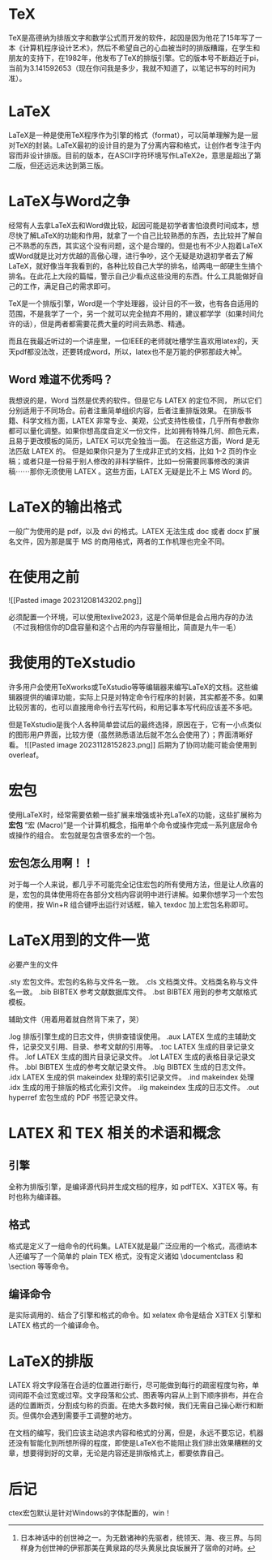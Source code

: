 # TeX
TeX是高德纳为排版文字和数学公式而开发的软件，起因是因为他花了15年写了一本《计算机程序设计艺术》，然后不希望自己的心血被当时的排版糟蹋，在学生和朋友的支持下，在1982年，他发布了TeX的排版引擎。它的版本号不断趋近于pi，当前为3.141592653（现在你问我是多少，我就不知道了，以笔记书写的时间为准）。

# LaTeX
LaTeX是一种是使用TeX程序作为引擎的格式（format），可以简单理解为是一层对TeX的封装。LaTeX最初的设计目的是为了分离内容和格式，让创作者专注于内容而非设计排版。目前的版本，在ASCII字符环境写作LaTeX2e，意思是超出了第二版，但还远远未达到第三版。

# LaTeX与Word之争
经常有人去拿LaTeX去和Word做比较，起因可能是初学者害怕浪费时间成本，想尽快了解LaTeX的功能和作用，就拿了一个自己比较熟悉的东西，去比较并了解自己不熟悉的东西，其实这个没有问题，这个是合理的。但是也有不少人抱着LaTeX或Word就是比对方优越的高傲心理，进行争吵，这个无疑是劝退初学者去了解LaTeX，就好像当年我看到的，各种比较自己大学的排名，给两电一邮硬生生搞个排名。在此花上大段的篇幅，警示自己少看点这些没用的东西。什么工具能做好自己的工作，满足自己的需求即可。

TeX是一个排版引擎，Word是一个字处理器，设计目的不一致，也有各自适用的范围，不是我学了一个，另一个就可以完全抛弃不用的，建议都学学（如果时间允许的话），但是两者都需要花费大量的时间去熟悉、精通。

而且在我最近听过的一个讲座里，一位IEEE的老师就吐槽学生喜欢用latex的，天天pdf都没法改，还要转成word，所以，latex也不是万能的伊邪那歧大神[^1]。

## Word 难道不优秀吗？
我想说的是，Word 当然是优秀的软件。但是它与 LATEX 的定位不同， 所以它们分别适用于不同场合。前者注重简单组织内容，后者注重排版效果。 在排版书籍、科学文档方面，LATEX 非常专业、美观，公式支持性极佳，几乎所有参数你都可以量化调整。如果你想高度自定义一份文件，比如拥有特殊几何、颜色元素，且易于更改模板的简历，LATEX 可以完全独当一面。
在这些这方面，Word 是无法匹敌 LATEX 的。 但是如果你只是为了生成非正式的文档，比如 1–2 页的作业稿；或者只是一份易于别人修改的非科学稿件，比如一份需要同事修改的演讲稿⋯⋯那你无须使用 LATEX 。这些方面，LATEX 无疑是比不上 MS Word 的。

# LaTeX的输出格式
一般广为使用的是 pdf，以及 dvi 的格式。LATEX 无法生成 doc 或者 docx 扩展名文件，因为那是属于 MS 的商用格式，两者的工作机理也完全不同。

# 在使用之前
![[Pasted image 20231208143202.png]]

必须配置一个环境，可以使用texlive2023，这是个简单但是会占用内存的办法（不过我相信你的D盘容量和这个占用的内存容量相比，简直是九牛一毛）

# 我使用的TeXstudio
许多用户会使用TeXworks或TeXstudio等等编辑器来编写LaTeX的文档。这些编辑器提供的编译功能，实际上只是对特定命令行程序的封装，其实都差不多。如果比较厉害的，也可以直接用命令行去写代码，和用记事本写代码应该差不多吧。

但是TeXstudio是我个人各种简单尝试后的最终选择，原因在于，它有一小点类似的图形用户界面，比较方便（虽然熟悉语法后就不怎么会使用了）；界面清晰好看。
![[Pasted image 20231128152823.png]]
后期为了协同功能可能会使用到overleaf。

# 宏包
使用LaTeX时，经常需要依赖一些扩展来增强或补充LaTeX的功能，这些扩展称为**宏包**
“宏 (Macro)”是一个计算机概念，指用单个命令或操作完成一系列底层命令或操作的组合。
宏包就是包含很多宏的一个包。

## 宏包怎么用啊！！
对于每一个人来说，都几乎不可能完全记住宏包的所有使用方法，但是让人欣喜的是，宏包的具体使用将在各部分文档内容说明中进行讲解。如果你想学习一个宏包的使用，按 Win+R 组合键呼出运行对话框，输入 texdoc 加上宏包名称即可。

# LaTeX用到的文件一览

必要产生的文件

.sty 宏包文件。宏包的名称与文件名一致。
.cls 文档类文件。文档类名称与文件名一致。
.bib BIBTEX 参考文献数据库文件。 
.bst BIBTEX 用到的参考文献格式模板。

辅助文件（用着用着就自然背下来了，哭）

.log 排版引擎生成的日志文件，供排查错误使用。
.aux LATEX 生成的主辅助文件，记录交叉引用、目录、参考文献的引用等。 
.toc LATEX 生成的目录记录文件。 
.lof LATEX 生成的图片目录记录文件。 
.lot LATEX 生成的表格目录记录文件。 
.bbl BIBTEX 生成的参考文献记录文件。 
.blg BIBTEX 生成的日志文件。 
.idx LATEX 生成的供 makeindex 处理的索引记录文件。 
.ind makeindex 处理 .idx 生成的用于排版的格式化索引文件。 
.ilg makeindex 生成的日志文件。 
.out hyperref 宏包生成的 PDF 书签记录文件。

# LATEX 和 TEX 相关的术语和概念
## 引擎
全称为排版引擎，是编译源代码并生成文档的程序，如 pdfTEX、XƎTEX 等。有时也称为编译器。
## 格式
格式是定义了一组命令的代码集。LATEX就是最广泛应用的一个格式，高德纳本人还编写了一个简单的 plain TEX 格式，没有定义诸如 \documentclass 和 \section 等等命令。
## 编译命令
是实际调用的、结合了引擎和格式的命令。如 xelatex 命令是结合 XƎTEX 引擎和 LATEX 格式的一个编译命令。
# LaTeX的排版
LATEX 将文字段落在合适的位置进行断行，尽可能做到每行的疏密程度匀称，单词间距不会过宽或过窄。文字段落和公式、图表等内容从上到下顺序排布，并在合适的位置断页，分割成匀称的页面。在绝大多数时候，我们无需自己操心断行和断页。但偶尔会遇到需要手工调整的地方。

在文档的编写，我们应该主动追求内容和格式的分离，但是，永远不要忘记，机器还没有智能化到所想所得的程度，即使是LaTeX也不能阻止我们排出效果糟糕的文章，想要得到好的文章，无论是内容还是排版格式上，都要依靠自己。

# 后记
ctex宏包默认是针对Windows的字体配置的，win！

[^1]: 日本神话中的创世神之一。为无数诸神的先驱者，统领天、海、夜三界。与同样身为创世神的伊邪那美在黄泉路的尽头黄泉比良坂展开了宿命的对峙。